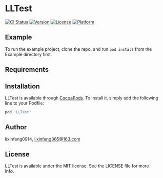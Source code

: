 # LLTest

[![CI Status](https://img.shields.io/travis/lixinfeng0914/LLTest.svg?style=flat)](https://travis-ci.org/lixinfeng0914/LLTest)
[![Version](https://img.shields.io/cocoapods/v/LLTest.svg?style=flat)](https://cocoapods.org/pods/LLTest)
[![License](https://img.shields.io/cocoapods/l/LLTest.svg?style=flat)](https://cocoapods.org/pods/LLTest)
[![Platform](https://img.shields.io/cocoapods/p/LLTest.svg?style=flat)](https://cocoapods.org/pods/LLTest)

## Example

To run the example project, clone the repo, and run `pod install` from the Example directory first.

## Requirements

## Installation

LLTest is available through [CocoaPods](https://cocoapods.org). To install
it, simply add the following line to your Podfile:

```ruby
pod 'LLTest'
```

## Author

lixinfeng0914, lixinfeng365@163.com

## License

LLTest is available under the MIT license. See the LICENSE file for more info.
